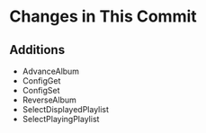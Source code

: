 # Changes in This Commit

## Additions

- AdvanceAlbum
- ConfigGet
- ConfigSet
- ReverseAlbum
- SelectDisplayedPlaylist
- SelectPlayingPlaylist
